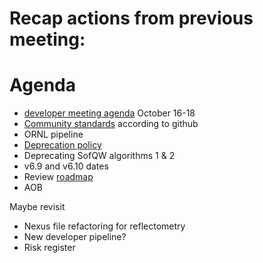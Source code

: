 # Recap actions from previous meeting:


# Agenda
- [developer meeting agenda](https://github.com/mantidproject/workshops/blob/main/developer/2023-10/agenda.md) October 16-18
- [Community standards](https://github.com/mantidproject/mantid/community) according to github
- ORNL pipeline
- [Deprecation policy](https://github.com/mantidproject/workshops/blob/main/developer/2023-10/codecamp/deprecation_policy.md) 
- Deprecating SofQW algorithms 1 & 2
- v6.9 and v6.10 dates
- Review [roadmap](https://github.com/mantidproject/roadmap/projects/1)
- AOB

Maybe revisit
- Nexus file refactoring for reflectometry
- New developer pipeline?
- Risk register

